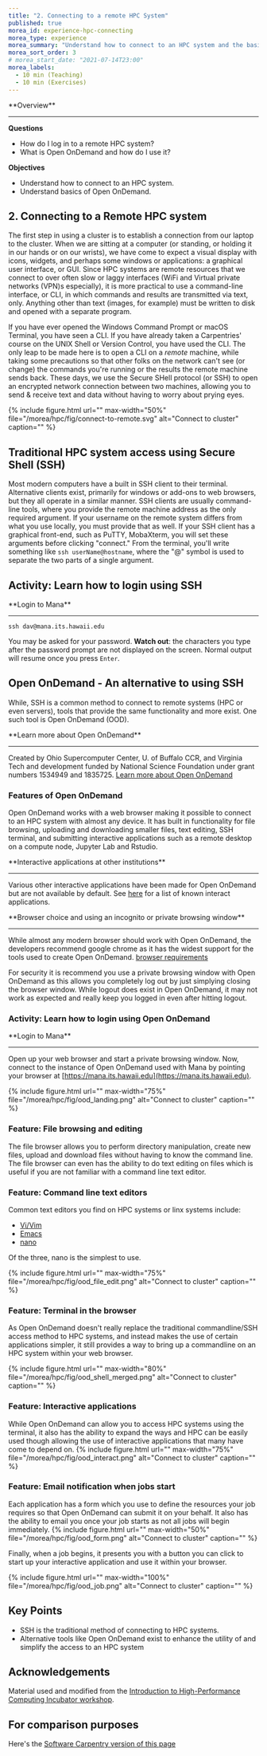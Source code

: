 ```yaml
---
title: "2. Connecting to a remote HPC System"
published: true
morea_id: experience-hpc-connecting
morea_type: experience
morea_summary: "Understand how to connect to an HPC system and the basics of Open OnDemand"
morea_sort_order: 3
# morea_start_date: "2021-07-14T23:00"
morea_labels:
  - 10 min (Teaching)
  - 10 min (Exercises)
---
```


<div class="alert alert-success mt-3" role="alert" markdown="1">
<i class="fa-solid fa-globe fa-xl"></i> **Overview**
<hr/>

**Questions**
* How do I log in to a remote HPC system?
* What is Open OnDemand and how do I use it?

**Objectives**
* Understand how to connect to an HPC system.
* Understand basics of Open OnDemand.
</div>

## 2. Connecting to a Remote HPC system

The first step in using a cluster is to establish a connection from our laptop
to the cluster. When we are sitting at a computer (or standing, or holding it
in our hands or on our wrists), we have come to expect a visual display with
icons, widgets, and perhaps some windows or applications: a graphical user
interface, or GUI. Since HPC systems are remote resources that we connect
to over often slow or laggy interfaces (WiFi and Virtual private networks (VPN)s especially), it is more
practical to use a command-line interface, or CLI, in which commands and
results are transmitted via text, only. Anything other than text (images, for
example) must be written to disk and opened with a separate program.

If you have ever opened the Windows Command Prompt or macOS Terminal, you have
seen a CLI. If you have already taken a Carpentries' course on the UNIX
Shell or Version Control, you have used the CLI.
The only leap to be made here is to open a CLI on a *remote*
machine, while taking some precautions so that other folks on the network can't
see (or change) the commands you're running or the results the remote machine
sends back. These days, we use the Secure SHell protocol (or SSH) to open an encrypted
network connection between two machines, allowing you to send & receive text
and data without having to worry about prying eyes.

{% include figure.html url="" max-width="50%"
file="/morea/hpc/fig/connect-to-remote.svg"
alt="Connect to cluster" caption="" %}


## Traditional HPC system access using Secure Shell (SSH)

Most modern computers have a built in SSH client to their terminal.
Alternative clients exist, primarily for windows or add-ons to web browsers,
but they all operate in a similar manner. SSH clients are usually command-line tools, where you
provide the remote machine address as the only required argument.
If your username on the remote system differs from what
you use locally, you must provide that as well. If your SSH client has a
graphical front-end, such as PuTTY, MobaXterm, you will set these arguments
before clicking "connect." From the terminal, you'll write something like `ssh
userName@hostname`, where the "@" symbol is used to separate the two parts of a
single argument.

## Activity: Learn how to login using SSH
<div class="alert alert-secondary" role="alert" markdown="1">
<i class="fa-solid fa-user-pen fa-xl"></i> **Login to Mana**
<hr/>

```shell
ssh dav@mana.its.hawaii.edu
```

You may be asked for your password. **Watch out**: the
characters you type after the password prompt are not displayed on the screen.
Normal output will resume once you press `Enter`.

</div>



## Open OnDemand - An alternative to using SSH

While, SSH is a common method to connect to remote systems (HPC or even servers), tools that provide
the same functionality and more exist.  One such tool is Open OnDemand (OOD).

<div class="alert alert-info" role="alert" markdown="1">
<i class="fa-solid fa-circle-info fa-xl"></i> **Learn more about Open OnDemand**
<hr/>

Created by Ohio Supercomputer Center, U. of Buffalo CCR, and Virginia Tech
and development funded by National Science Foundation under
grant numbers 1534949 and 1835725. [Learn more about Open OnDemand](http://openondemand.org/)
</div>


### Features of Open OnDemand

Open OnDemand works with a web browser making it possible to connect to an HPC system
with almost any device.  It has built in functionality for file browsing, uploading and downloading
smaller files, text editing, SSH terminal, and submitting interactive applications such as a remote desktop
on a compute node, Jupyter Lab and Rstudio.

<div class="alert alert-info" role="alert" markdown="1">
<i class="fa-solid fa-circle-info fa-xl"></i> **Interactive applications at other institutions**
<hr/>

Various other interactive applications have been made for Open OnDemand but are not available by default.
See [here](https://osc.github.io/ood-documentation/master/install-ihpc-apps.html#) for a list of known interact applications.
</div>

<div class="alert alert-info" role="alert" markdown="1">
<i class="fa-solid fa-circle-info fa-xl"></i> **Browser choice and using an incognito or private browsing window**
<hr/>

While almost any modern browser should work with Open OnDemand, the developers recommend google chrome as it has the widest support
for the tools used to create Open OnDemand. [browser requirements](https://osc.github.io/ood-documentation/latest/requirements.html#browser-requirements)

For security it is recommend you use a private browsing window with Open OnDemand as this allows you completely
log out by just simplying closing the browser window.  While logout does exist in Open OnDemand, it may not work as
expected and really keep you logged in even after hitting logout.
</div>

### Activity: Learn how to login using Open OnDemand

<div class="alert alert-secondary" role="alert" markdown="1">
<i class="fa-solid fa-user-pen fa-xl"></i>  **Login to Mana**
<hr/>

Open up your web browser and start a private browsing window.  Now, connect to the instance of Open OnDemand used with Mana by pointing your browser at [https://mana.its.hawaii.edu](https://mana.its.hawaii.edu).

{% include figure.html url="" max-width="75%"
file="/morea/hpc/fig/ood_landing.png"
alt="Connect to cluster" caption="" %}

</div>


### Feature: File browsing and editing

The file browser allows you to perform directory manipulation, create new files, upload and download files without having to know the command line.
The file browser can even has the ability to do text editing on files
which is useful if you are not familiar with a command line text editor.

### Feature: Command line text editors

Common text editors you find on HPC systems or linx systems include:
  * [Vi/Vim](https://www.vim.org/)
  * [Emacs](https://www.gnu.org/software/emacs/)
  * [nano](https://www.nano-editor.org/)

Of the three, nano is the simplest to use.

{% include figure.html url="" max-width="75%"
file="/morea/hpc/fig/ood_file_edit.png"
alt="Connect to cluster" caption="" %}

### Feature: Terminal in the browser

As Open OnDemand doesn't really replace the traditional commandline/SSH access method to HPC systems,
and instead makes the use of certain applications simpler, it still provides a way to bring up a commandline
on an HPC system within your web browser. 

{% include figure.html url="" max-width="80%"
file="/morea/hpc/fig/ood_shell_merged.png"
alt="Connect to cluster" caption="" %}

### Feature: Interactive applications

While Open OnDemand can allow you to access HPC systems using the terminal, it also has the ability to expand the ways
and HPC can be easily used though allowing the use of interactive applications that many have come to depend on.
{% include figure.html url="" max-width="75%"
file="/morea/hpc/fig/ood_interact.png"
alt="Connect to cluster" caption="" %}

### Feature: Email notification when jobs start

Each application has a form which you use to define the resources your job requires so that Open OnDemand can submit it on your behalf.
It also has the ability to email you once your job starts as not all jobs will begin immediately.
{% include figure.html url="" max-width="50%"
file="/morea/hpc/fig/ood_form.png"
alt="Connect to cluster" caption="" %}

Finally, when a job begins, it presents you with a button you can click to start up your interactive application and use it within your browser.

{% include figure.html url="" max-width="100%"
file="/morea/hpc/fig/ood_job.png"
alt="Connect to cluster" caption="" %}

## Key Points

<div class="alert alert-success" role="alert" markdown="1">

* SSH is the traditional method of connecting to HPC systems.
* Alternative tools like Open OnDemand exist to enhance the utility of and simplify the access to an HPC system
</div>

## Acknowledgements

Material used and modified from the [Introduction to High-Performance Computing Incubator workshop](https://carpentries-incubator.github.io/hpc-intro/).


## For comparison purposes

Here's the [Software Carpentry version of this page](https://ci-tracs.github.io/High_Performance_Computing/10-hpc/index.html)
